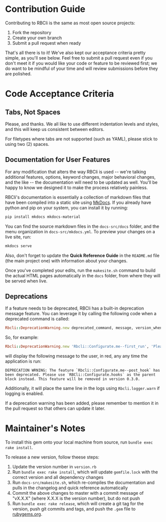 # Contribution Guide

Contributing to RBCli is the same as most open source projects:

1. Fork the repository
2. Create your own branch
3. Submit a pull request when ready

That's all there is to it! We've also kept our acceptance criteria pretty simple, as you'll see below. Feel free to submit a pull request even if you don't meet it if you would like your code or feature to be reviewed first; we do want to be mindful of your time and will review submissions before they are polished.

# Code Acceptance Criteria

## Tabs, Not Spaces

Please, and thanks. We all like to use different indentation levels and styles, and this will keep us consistent between editors.

For filetypes where tabs are not supported (such as YAML), please stick to using two (2) spaces.

## Documentation for User Features

For any modification that alters the way RBCli is used -- we're talking additional features, options, keyword changes, major behavioral changes, and the like -- the documentation will need to be updated as well. You'll be happy to know we designed it to make the process relatively painless.

RBCli's documentation is essentially a collection of markdown files that have been compiled into a static site using [MkDocs](https://www.mkdocs.org). If you already have python and pip on your system, you can install it by running:

```bash
pip install mkdocs mkdocs-material
```

You can find the source markdown files in the `docs-src/docs` folder, and the menu organization in `docs-src/mkdocs.yml`. To preview your changes on a live site, run:

```bash
mkdocs serve
```

Also, don't forget to update the __Quick Reference Guide__ in the `README.md` file (the main project one) with information about your changes.

Once you've completed your edits, run the `makesite.sh` command to build the actual HTML pages automatically in the `docs` folder, from where they will be served when live.

## Deprecations

If a feature needs to be deprecated, RBCli has a built-in deprecation message feature. You can leverage it by calling the following code when a deprecated command is called:

```ruby
Rbcli::DeprecationWarning.new deprecated_command, message, version_when_code_will_be_removed
```

So, for example:

```ruby
Rbcli::DeprecationWarning.new 'Rbcli::Configurate.me--first_run', 'Please use `RBCli::Configurate.hooks` as the parent block instead.', '0.3.0'
```

will display the following message to the user, in red, any any time the application is run:

```text
DEPRECATION WRNING: The feature `Rbcli::Configurate.me--post_hook` has been deprecated. Please use `RBCli::Configurate.hooks` as the parent block instead. This feature will be removed in version 0.3.0.
```

Additionally, it will place the same line in the logs using `Rbcli.logger.warn` if logging is enabled.

If a deprecation warning has been added, please remember to mention it in the pull request so that others can update it later.

# Maintainer's Notes

To install this gem onto your local machine from source, run `bundle exec rake install`.

To release a new version, follow theese steps:

1. Update the version number in `version.rb`
2. Run `bundle exec rake install`, which will update `gemfile.lock` with the correct version and all dependency changes
3. Run `docs-src/makesite.sh`, which re-compiles the documentation and pulls in the changelog and quick reference automatically
4. Commit the above changes to master with a commit message of "vX.X.X" (where X.X.X is the version number), but do not push
5. Run `bundle exec rake release`, which will create a git tag for the version, push git commits and tags, and push the `.gem` file to [rubygems.org](https://rubygems.org).
